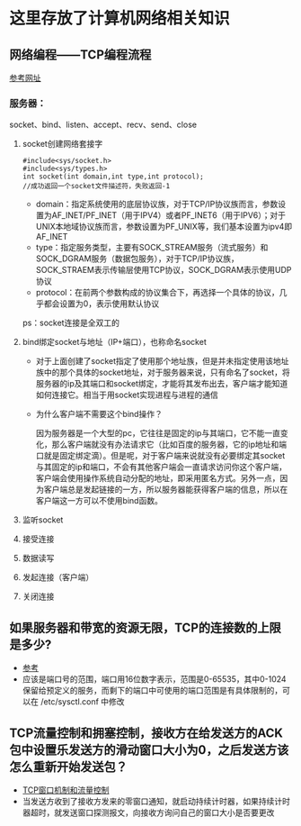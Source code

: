 # 这里存放了计算机网络相关知识

## 网络编程——TCP编程流程
[参考网址](https://blog.csdn.net/Eunice_fan1207/article/details/83903148)

### 服务器：
socket、bind、listen、accept、recv、send、close

1. socket创建网络套接字
    ```
    #include<sys/socket.h>
    #include<sys/types.h>
    int socket(int domain,int type,int protocol);
    //成功返回一个socket文件描述符，失败返回-1
    ```
    - domain：指定系统使用的底层协议族，对于TCP/IP协议族而言，参数设置为AF_INET/PF_INET（用于IPV4）或者PF_INET6（用于IPV6）；对于UNIX本地域协议族而言，参数设置为PF_UNIX等，我们基本设置为ipv4即AF_INET
    - type：指定服务类型，主要有SOCK_STREAM服务（流式服务）和SOCK_DGRAM服务（数据包服务），对于TCP/IP协议族，SOCK_STRAEM表示传输层使用TCP协议，SOCK_DGRAM表示使用UDP协议
    - protocol：在前两个参数构成的协议集合下，再选择一个具体的协议，几乎都会设置为0，表示使用默认协议

    ps：socket连接是全双工的
2. bind绑定socket与地址（IP+端口），也称命名socket
    - 对于上面创建了socket指定了使用那个地址族，但是并未指定使用该地址族中的那个具体的socket地址，对于服务器来说，只有命名了socket，将服务器的ip及其端口和socket绑定，才能将其发布出去，客户端才能知道如何连接它。相当于用socket实现进程与进程的通信
    - 为什么客户端不需要这个bind操作？
        
        因为服务器是一个大型的pc，它往往是固定的ip与其端口，它不能一直变化，那么客户端就没有办法请求它（比如百度的服务器，它的ip地址和端口就是固定绑定滴）。但是呢，对于客户端来说就没有必要绑定其socket与其固定的ip和端口，不会有其他客户端会一直请求访问你这个客户端，客户端会使用操作系统自动分配的地址，即采用匿名方式。另外一点，因为客户端总是发起链接的一方，所以服务器能获得客户端的信息，所以在客户端这一方可以不使用bind函数。
3. 监听socket
4. 接受连接
5. 数据读写
6. 发起连接（客户端）
7. 关闭连接


## 如果服务器和带宽的资源无限，TCP的连接数的上限是多少?

- [参考](https://mp.weixin.qq.com/s/X6c_H5_4OInR8nFQVn7IMA)
- 应该是端口号的范围，端口用16位数字表示，范围是0-65535，其中0-1024保留给预定义的服务，而剩下的端口中可使用的端口范围是有具体限制的，可以在 /etc/sysctl.conf 中修改


## TCP流量控制和拥塞控制，接收方在给发送方的ACK包中设置乐发送方的滑动窗口大小为0，之后发送方该怎么重新开始发送包？

- [TCP窗口机制和流量控制](https://www.cnblogs.com/-wenli/p/13089310.html)
- 当发送方收到了接收方发来的零窗口通知，就启动持续计时器，如果持续计时器超时，就发送窗口探测报文，向接收方询问自己的窗口大小是否要更改